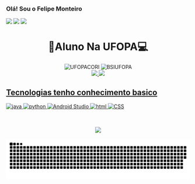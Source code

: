 ### Olá! Sou o Felipe Monteiro
[![](https://img.shields.io/badge/LinkedIn-0077B5?style=for-the-badge&logo=linkedin&logoColor=white)](https://www.linkedin.com/)
[![](https://img.shields.io/badge/Gmail-D14836?style=for-the-badge&logo=gmail&logoColor=white)]()
[![](https://img.shields.io/badge/GitHub-100000?style=for-the-badge&logo=github&logoColor=white)](https://github.com/FelipeMzero)

<div align="center">
  <h1> 📘Aluno Na UFOPA💻</h1>
    <img aling="center" height="150" alt="UFOPACORI"src="https://github.com/MacosPrintes001/MacosPrintes001/blob/main/278524749_3109448079273517_6018796999008091743_n.png"/>
    <img aling="top" height="150" alt="BSIUFOPA"src="https://github.com/MacosPrintes001/MacosPrintes001/blob/main/logo%20curso.png"/>

</div>

<div align="center">
  <a href="https://github.com/FelipeMzero">
  <img height="180em" src="https://github-readme-stats.vercel.app/api?username=FelipeMzero&show_icons=true&theme=tokyonight&include_all_commits=true&count_private=true"/>
  <img height="180em" src="https://github-readme-stats.vercel.app/api/top-langs/?username=FelipeMzero&layout=compact&langs_count=7&theme=gotham"/>
</div>

## Tecnologias tenho conhecimento basico

<div>
    <img aling="center" alt="java" src="https://img.shields.io/badge/Java-ED8B00?style=for-the-badge&logo=openjdk&logoColor=white"/>
    <img aling="center" alt="python" src="https://img.shields.io/badge/Python-14354C?style=for-the-badge&logo=python&logoColor=white"/>
    <img aling="center" alt="Android Studio" src="https://img.shields.io/badge/Android_Studio-3DDC84?style=for-the-badge&logo=android-studio&logoColor=white"/>
    <img aling="center" alt="html" src="https://img.shields.io/badge/HTML5-E34F26?style=for-the-badge&logo=html5&logoColor=white"/>
    <img aling="center" alt="CSS" src="https://img.shields.io/badge/CSS3-1572B6?style=for-the-badge&logo=css3&logoColor=white"/>

</div><br/>

<div>

    
</div><br/>
<p align="center">   <img alingn="center" src="https://profile-counter.glitch.me/FelipeMzero/count.svg" /></p>

![Snake animation](https://github.com/FelipeMzero/FelipeMzero/blob/output/github-contribution-grid-snake.svg)
